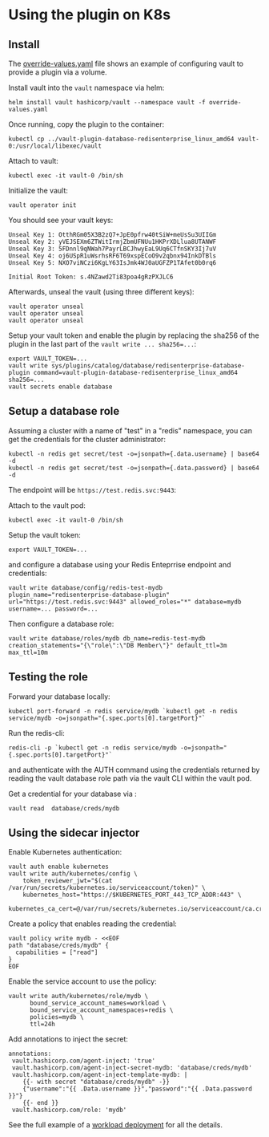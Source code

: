 # Using the plugin on K8s

## Install

The [override-values.yaml](override-values.yaml) file shows an example of
configuring vault to provide a plugin via a volume.

Install vault into the `vault` namespace via helm:
```
helm install vault hashicorp/vault --namespace vault -f override-values.yaml
```

Once running, copy the plugin to the container:

```
kubectl cp ../vault-plugin-database-redisenterprise_linux_amd64 vault-0:/usr/local/libexec/vault
```

Attach to vault:

```
kubectl exec -it vault-0 /bin/sh
```

Initialize the vault:
```
vault operator init
```

You should see your vault keys:
```
Unseal Key 1: OtthRGm05X3B2zQ7+JpE0pfrw40tSiW+meUsSu3UIIGm
Unseal Key 2: yVEJSEXm6ZTWitIrmjZbmUFNUu1HKPrXDLlua8UTANWF
Unseal Key 3: 5FDnnl9qNWah7PayrLBCJhwyEaL9Uq6CTfnSKY3Ij7uV
Unseal Key 4: oj6USpR1uWsrhsRF6T69xspECoO9v2qbnx94InkDTBls
Unseal Key 5: NXO7viNCzi6KgLY63IsJmk4WJ0aUGFZP1TAfet0b0rq6

Initial Root Token: s.4NZawd2Ti83poa4gRzPXJLC6

```

Afterwards, unseal the vault (using three different keys):

```
vault operator unseal
vault operator unseal
vault operator unseal
```

Setup your vault token and enable the plugin by replacing the sha256 of
the plugin in the last part of the `vault write ... sha256=...`:

```
export VAULT_TOKEN=...
vault write sys/plugins/catalog/database/redisenterprise-database-plugin command=vault-plugin-database-redisenterprise_linux_amd64 sha256=...
vault secrets enable database
```

## Setup a database role

Assuming a cluster with a name of "test" in a "redis" namespace, you can
get the credentials for the cluster administrator:

```
kubectl -n redis get secret/test -o=jsonpath={.data.username} | base64 -d
kubectl -n redis get secret/test -o=jsonpath={.data.password} | base64 -d
```

The endpoint will be `https://test.redis.svc:9443`:

Attach to the vault pod:

```
kubectl exec -it vault-0 /bin/sh
```

Setup the vault token:

```
export VAULT_TOKEN=...
```

and configure a database using your
Redis Enteprrise endpoint and credentials:

```
vault write database/config/redis-test-mydb plugin_name="redisenterprise-database-plugin" url="https://test.redis.svc:9443" allowed_roles="*" database=mydb username=... password=...
```

Then configure a database role:

```
vault write database/roles/mydb db_name=redis-test-mydb creation_statements="{\"role\":\"DB Member\"}" default_ttl=3m max_ttl=10m
```

## Testing the role

Forward your database locally:

```
kubectl port-forward -n redis service/mydb `kubectl get -n redis service/mydb -o=jsonpath="{.spec.ports[0].targetPort}"`
```

Run the redis-cli:

```
redis-cli -p `kubectl get -n redis service/mydb -o=jsonpath="{.spec.ports[0].targetPort}"`
```

and authenticate with the AUTH command using the credentials returned by
reading the vault database role path via the vault CLI within the vault
pod.

Get a credential for your database via :
```
vault read  database/creds/mydb
```

## Using the sidecar injector

Enable Kubernetes authentication:

```
vault auth enable kubernetes
vault write auth/kubernetes/config \
    token_reviewer_jwt="$(cat /var/run/secrets/kubernetes.io/serviceaccount/token)" \
    kubernetes_host="https://$KUBERNETES_PORT_443_TCP_ADDR:443" \
    kubernetes_ca_cert=@/var/run/secrets/kubernetes.io/serviceaccount/ca.crt
```

Create a policy that enables reading the credential:

```
vault policy write mydb - <<EOF
path "database/creds/mydb" {
  capabilities = ["read"]
}
EOF
```

Enable the service account to use the policy:

```
vault write auth/kubernetes/role/mydb \
      bound_service_account_names=workload \
      bound_service_account_namespaces=redis \
      policies=mydb \
      ttl=24h
```

Add annotations to inject the secret:

```
annotations:
 vault.hashicorp.com/agent-inject: 'true'
 vault.hashicorp.com/agent-inject-secret-mydb: 'database/creds/mydb'
 vault.hashicorp.com/agent-inject-template-mydb: |
    {{- with secret "database/creds/mydb" -}}
    {"username":"{{ .Data.username }}","password":"{{ .Data.password }}"}
    {{- end }}
 vault.hashicorp.com/role: 'mydb'
```

See the full example of a [workload deployment](log-auth.yaml) for all the details.
